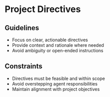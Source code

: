 # Project Directives

## Guidelines
- Focus on clear, actionable directives
- Provide context and rationale where needed
- Avoid ambiguity or open-ended instructions

## Constraints
- Directives must be feasible and within scope
- Avoid overstepping agent responsibilities
- Maintain alignment with project objectives
